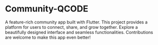 # Community-QCODE
A feature-rich community app built with Flutter. This project provides a platform for users to connect, share, and grow together. Explore a beautifully designed interface and seamless functionalities. Contributions are welcome to make this app even better!
